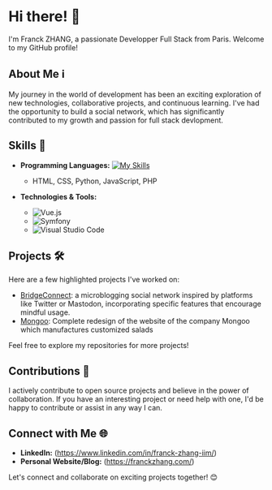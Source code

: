 # Hi there! 👋

I'm Franck ZHANG, a passionate Developper Full Stack from Paris. Welcome to my GitHub profile!

## About Me ℹ️

My journey in the world of development has been an exciting exploration of new technologies, collaborative projects, and continuous learning. I've had the opportunity to build a social network, which has significantly contributed to my growth and passion for full stack devlopment.

## Skills 🚀

- **Programming Languages:** [![My Skills](https://skillicons.dev/icons?i=html,css,python,js,php,figma)](https://skillicons.dev)
  - HTML, CSS, Python, JavaScript, PHP

- **Technologies & Tools:** 
  - ![Vue.js](https://skillicons.dev/icon/vue-dot-js)
  - ![Symfony](https://skillicons.dev/icon/symfony)
  - ![Visual Studio Code](https://skillicons.dev/icon/visual-studio-code)

## Projects 🛠️

Here are a few highlighted projects I've worked on:

- [BridgeConnect](https://github.com/Maissack/bridgeconnect): a microblogging social network inspired by platforms like Twitter or Mastodon, incorporating specific features that encourage mindful usage.
- [Mongoo](https://github.com/Maissack/mongoo): Complete redesign of the website of the company Mongoo which manufactures customized salads

Feel free to explore my repositories for more projects!

## Contributions 🌟

I actively contribute to open source projects and believe in the power of collaboration. If you have an interesting project or need help with one, I'd be happy to contribute or assist in any way I can.

## Connect with Me 🌐

- **LinkedIn:** (https://www.linkedin.com/in/franck-zhang-iim/)
- **Personal Website/Blog:** (https://franckzhang.com/)

Let's connect and collaborate on exciting projects together! 😊
